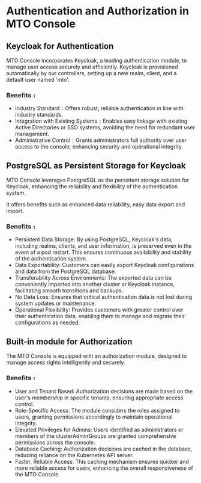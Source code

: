 # Authentication and Authorization in MTO Console

## Keycloak for Authentication

MTO Console incorporates Keycloak, a leading authentication module, to manage user access securely and efficiently. Keycloak is provisioned automatically by our controllers, setting up a new realm, client, and a default user named 'mto'.

### Benefits `:`

- Industry Standard `:` Offers robust, reliable authentication in line with industry standards.
- Integration with Existing Systems `:` Enables easy linkage with existing Active Directories or SSO systems, avoiding the need for redundant user management.
- Administrative Control `:` Grants administrators full authority over user access to the console, enhancing security and operational integrity.

## PostgreSQL as Persistent Storage for Keycloak

MTO Console leverages PostgreSQL as the persistent storage solution for Keycloak, enhancing the reliability and flexibility of the authentication system.

It offers benefits such as enhanced data reliability, easy data export and import.

### Benefits `:`

- Persistent Data Storage: By using PostgreSQL, Keycloak's data, including realms, clients, and user information, is preserved even in the event of a pod restart. This ensures continuous availability and stability of the authentication system.
- Data Exportability: Customers can easily export Keycloak configurations and data from the PostgreSQL database.
- Transferability Across Environments: The exported data can be conveniently imported into another cluster or Keycloak instance, facilitating smooth transitions and backups.
- No Data Loss: Ensures that critical authentication data is not lost during system updates or maintenance.
- Operational Flexibility: Provides customers with greater control over their authentication data, enabling them to manage and migrate their configurations as needed.

## Built-in module for Authorization

The MTO Console is equipped with an authorization module, designed to manage access rights intelligently and securely.

### Benefits `:`

- User and Tenant Based: Authorization decisions are made based on the user's membership in specific tenants, ensuring appropriate access control.
- Role-Specific Access: The module considers the roles assigned to users, granting permissions accordingly to maintain operational integrity.
- Elevated Privileges for Admins: Users identified as administrators or members of the clusterAdminGroups are granted comprehensive permissions across the console.
- Database Caching: Authorization decisions are cached in the database, reducing reliance on the Kubernetes API server.
- Faster, Reliable Access: This caching mechanism ensures quicker and more reliable access for users, enhancing the overall responsiveness of the MTO Console.
